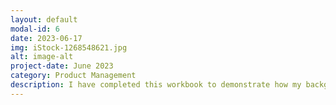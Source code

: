 ```yaml
---
layout: default
modal-id: 6
date: 2023-06-17
img: iStock-1268548621.jpg
alt: image-alt
project-date: June 2023
category: Product Management
description: I have completed this workbook to demonstrate how my background as a center manager is analogous to a product manager of physical therapy services.  Please visit this link to view https://docs.google.com/document/d/1ngzW6iNvd7qS8dvrZnbUe1-dtZKnKjHStIIeVJvY_kU/edit?usp=sharing
---
```

